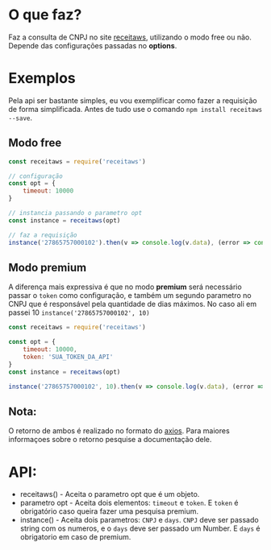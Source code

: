 # O que faz?
Faz a consulta de CNPJ no site [receitaws](https://receitaws.com.br/), utilizando o modo free ou não. Depende das configurações passadas no **options**.

# Exemplos
Pela api ser bastante simples, eu vou exemplificar como fazer a requisição de forma simplificada.
Antes de tudo use o comando `npm install receitaws --save`.

## Modo free
```javascript
const receitaws = require('receitaws')

// configuração
const opt = {
	timeout: 10000
}

// instancia passando o parametro opt
const instance = receitaws(opt)

// faz a requisição
instance('27865757000102').then(v => console.log(v.data), (error => console.log(error)))
```
## Modo premium
A diferença mais expressiva é que no modo **premium** será necessário passar o `token` como configuração, e também um segundo parametro no CNPJ que é responsável pela quantidade de dias máximos. No caso ali em passei 10 `instance('27865757000102', 10)`
```javascript
const receitaws = require('receitaws')

const opt = {
	timeout: 10000,
	token: 'SUA_TOKEN_DA_API'
}
const instance = receitaws(opt)

instance('27865757000102', 10).then(v => console.log(v.data), (error => console.log(error)))
```

## Nota:
O retorno de ambos é realizado no formato do [axios](https://github.com/mzabriskie/axios). Para maiores informaçoes sobre o retorno pesquise a documentação dele.

# API:
* receitaws() - Aceita o parametro opt que é um objeto.
* parametro opt - Aceita dois elementos: `timeout` e `token`. E `token` é obrigatório caso queira fazer uma pesquisa premium.
* instance() - Aceita dois parametros: `CNPJ` e `days`. `CNPJ` deve ser passado string com os numeros, e o `days` deve ser passado um Number. E `days` é obrigatorio em caso de premium.
